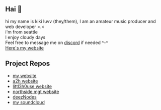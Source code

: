 ## Hai 👋
hi my name is kiki luvv (they/them), I am an amateur music producer and web developer >.<
<br>i'm from seattle
<br>I enjoy cloudy days
<br>Feel free to message me on [discord](https://discord.gg/WBEREuW582) if needed ^-^
<br>[Here's my website](kikiluvv.netlify.app)


## Project Repos
- [my website](https://github.com/kikiluvv/kikiLuvv)
- [a2h website](https://github.com/kikiluvv/a2h)
- [littl3h0use website](https://github.com/kikiluvv/emmy-site)
- [northside mgt website](https://github.com/kikiluvv/northsidemgt)
- [deezNodes](https://github.com/kikiluvv/deezNodes)
- [my soundcloud](https://on.soundcloud.com/zNN91)

